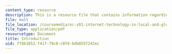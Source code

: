 ```yaml
---
content_type: resource
description: This is a resource file that contains information regarding introduction.
file: null
file_location: /coursemedia/ec-s01-internet-technology-in-local-and-global-communities-spring-2005-summer-2005/ff8b1052f41f79c0c0fdbdb855f242ec_MITEC_S01S05_l1_introd.pdf
file_type: application/pdf
resourcetype: Document
title: Introduction
uid: ff8b1052-f41f-79c0-c0fd-bdb855f242ec
---
```

